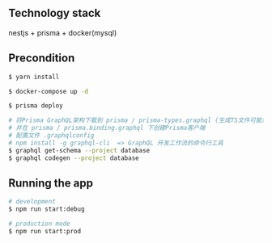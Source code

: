 ## Technology stack
nestjs + prisma + docker(mysql)

## Precondition

```bash
$ yarn install

$ docker-compose up -d

$ prisma deploy

# 将Prisma GraphQL架构下载到 prisma / prisma-types.graphql (生成TS文件可能需要少许修改)
# 并在 prisma / prisma.binding.graphql 下创建Prisma客户端 
# 配置文件 .graphqlconfig
# npm install -g graphql-cli  => GraphQL 开发工作流的命令行工具
$ graphql get-schema --project database
$ graphql codegen --project database
```

## Running the app

```bash
# development
$ npm run start:debug

# production mode
$ npm run start:prod
```